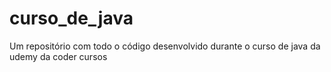 
# curso_de_java
Um repositório com todo o código desenvolvido durante o curso de java da udemy da coder cursos
